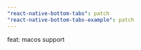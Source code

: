 ```yaml
---
"react-native-bottom-tabs": patch
"react-native-bottom-tabs-example": patch
---
```


feat: macos support
